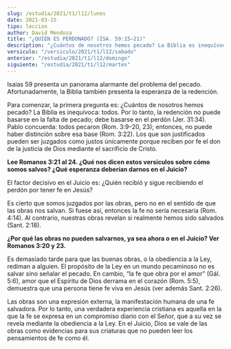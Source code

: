 ```yaml
---
slug: /estudia/2021/t1/l12/lunes
date: 2021-03-15
tipo: leccion
author: David Mendoza
title: "¿QUIÉN ES PERDONADO? (ISA. 59:15–21)"
description: "¿Cuántos de nosotros hemos pecado? La Biblia es inequívoca: todos. Por lo tanto, la redención no puede basarse en la falta de pecado; debe basarse en el perdón (Jer. 31:34). Pablo concuerda: todos pecaron (Rom. 3:9–20, 23); entonces, no puede haber distinción sobre esa base"
versiculo: "/versiculo/2021/t1/l12/sabado"
anterior: "/estudia/2021/t1/l12/domingo"
siguiente: "/estudia/2021/t1/l12/martes"
---
```


Isaías 59 presenta un panorama alarmante del problema del pecado.
Afortunadamente, la Biblia también presenta la esperanza de la
redención.


Para comenzar, la primera pregunta es: ¿Cuántos de nosotros
hemos pecado? La Biblia es inequívoca: todos. Por lo tanto, la
redención no puede basarse en la falta de pecado; debe basarse en
el perdón (Jer. 31:34). Pablo concuerda: todos pecaron (Rom.
3:9–20, 23); entonces, no puede haber distinción sobre esa
base (Rom. 3:22). Los que son justificados pueden ser juzgados como
justos únicamente porque reciben por fe el don de la justicia de
Dios mediante el sacrificio de Cristo.


**Lee Romanos 3:21 al 24. ¿Qué nos dicen estos
versículos sobre cómo somos salvos? ¿Qué
esperanza deberían darnos en el Juicio?**

El factor decisivo en el Juicio es: ¿Quién recibió y
sigue recibiendo el perdón por tener fe en Jesús?


Es cierto que somos juzgados por las obras, pero no en el sentido de
que las obras nos salvan. Si fuese así, entonces la fe no
sería necesaria (Rom. 4:14). Al contrario, nuestras obras revelan
si realmente hemos sido salvados (Sant. 2:18).


**¿Por qué las obras no pueden salvarnos, ya sea ahora o en
el Juicio? Ver Romanos 3:20 y 23.**

Es demasiado tarde para que las buenas obras, o la obediencia a la
Ley, rediman a alguien. El propósito de la Ley en un mundo
pecaminoso no es salvar sino señalar el pecado. En cambio,
“la fe que obra por el amor” (Gál. 5:6), amor que el
Espíritu de Dios derrama en el corazón (Rom. 5:5), demuestra
que una persona tiene fe viva en Jesús (ver además Sant.
2:26).


Las obras son una expresión externa, la manifestación humana
de una fe salvadora. Por lo tanto, una verdadera experiencia cristiana
es aquella en la que la fe se expresa en un compromiso diario con el
Señor, que a su vez se revela mediante la obediencia a la Ley. En
el Juicio, Dios se vale de las obras como evidencias para sus
criaturas que no pueden leer los pensamientos de fe como él.
